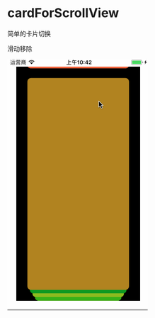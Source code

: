 # cardForScrollView
简单的卡片切换

滑动移除

![效果](https://github.com/18646566855/cardForScrollView/blob/master/gif/gif1.gif)

